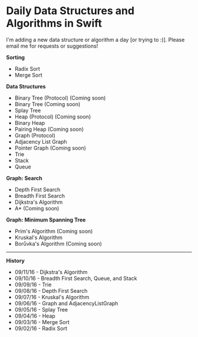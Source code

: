 # Daily Data Structures and Algorithms in Swift

I'm adding a new data structure or algorithm a day [or trying to :)]. Please email me for requests or suggestions!

**Sorting**
- Radix Sort
- Merge Sort
 
**Data Structures**
- Binary Tree (Protocol) (Coming soon)
 - Binary Tree (Coming soon)
 - Splay Tree
- Heap (Protocol) (Coming soon)
 - Binary Heap
 - Pairing Heap (Coming soon)
- Graph (Protocol)
 - Adjacency List Graph
 - Pointer Graph (Coming soon)
- Trie
- Stack
- Queue

**Graph: Search**
- Depth First Search
- Breadth First Search
- Dijkstra's Algorithm
- A* (Coming soon)

**Graph: Minimum Spanning Tree**
- Prim's Algorithm (Coming soon)
- Kruskal's Algorithm
- Borůvka's Algorithm (Coming soon)

---

**History**
- 09/11/16 - Dijkstra's Algorithm
- 09/10/16 - Breadth First Search, Queue, and Stack
- 09/09/16 - Trie
- 09/08/16 - Depth First Search
- 09/07/16 - Kruskal's Algorithm
- 09/06/16 - Graph and AdjacencyListGraph
- 09/05/16 - Splay Tree
- 09/04/16 - Heap
- 09/03/16 - Merge Sort
- 09/02/16 - Radix Sort
